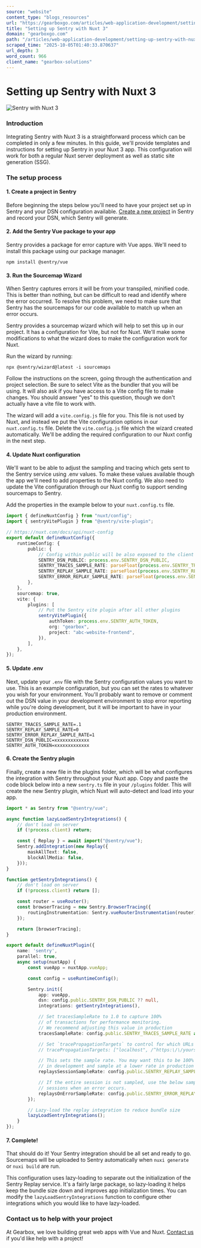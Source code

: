 ```yaml
---
source: "website"
content_type: "blogs_resources"
url: "https://gearboxgo.com/articles/web-application-development/setting-up-sentry-with-nuxt-3"
title: "Setting up Sentry with Nuxt 3"
domain: "gearboxgo.com"
path: "/articles/web-application-development/setting-up-sentry-with-nuxt-3"
scraped_time: "2025-10-05T01:40:33.870637"
url_depth: 3
word_count: 966
client_name: "gearbox-solutions"
---
```


# Setting up Sentry with Nuxt 3

![Sentry with Nuxt 3](/_ipx/_/https:/s3.us-east-1.amazonaws.com/assets.gearboxgo.com/articles/nuxt-and-sentry.png)

### Introduction

Integrating Sentry with Nuxt 3 is a straightforward process which can be completed in only a few minutes. In this guide, we'll provide templates and instructions for setting up Sentry in your Nuxt 3 app. This configuration will work for both a regular Nuxt server deployment as well as static site generation (SSG).

### The setup process

#### 1. Create a project in Sentry

Before beginning the steps below you'll need to have your project set up in Sentry and your DSN configuration available. [Create a new project](https://gearbox.sentry.io/projects/new/) in Sentry and record your DSN, which Sentry will generate.

#### 2. Add the Sentry Vue package to your app

Sentry provides a package for error capture with Vue apps. We'll need to install this package using our package manager.

```
npm install @sentry/vue
```

#### 3. Run the Sourcemap Wizard

When Sentry captures errors it will be from your transpiled, minified code. This is better than nothing, but can be difficult to read and identify where the error occurred. To resolve this problem, we need to make sure that Sentry has the sourcemaps for our code available to match up when an error occurs.

Sentry provides a sourcemap wizard which will help to set this up in our project. It has a configuration for Vite, but not for Nuxt. We'll make some modifications to what the wizard does to make the configuration work for Nuxt.

Run the wizard by running:

```
npx @sentry/wizard@latest -i sourcemaps
```

Follow the instructions on the screen, going through the authentication and project selection. Be sure to select Vite as the bundler that you will be using. It will also ask if you have access to a Vite config file to make changes. You should answer "yes" to this question, though we don't actually have a vite file to work with.

The wizard will add a `vite.config.js` file for you. This file is not used by Nuxt, and instead we put the Vite configuration options in our `nuxt.config.ts` file. Delete the `vite.config.js` file which the wizard created automatically. We'll be adding the required configuration to our Nuxt config in the next step.

#### 4. Update Nuxt configuration

We'll want to be able to adjust the sampling and tracing which gets sent to the Sentry service using .env values. To make these values available though the app we'll need to add properties to the Nuxt config. We also need to update the Vite configuration through our Nuxt config to support sending sourcemaps to Sentry.

Add the properties in the example below to your `nuxt.config.ts` file.

```typescript
import { defineNuxtConfig } from "nuxt/config";
import { sentryVitePlugin } from "@sentry/vite-plugin";

// https://nuxt.com/docs/api/nuxt-config
export default defineNuxtConfig({
    runtimeConfig: {
        public: {
            // Config within public will be also exposed to the client
            SENTRY_DSN_PUBLIC: process.env.SENTRY_DSN_PUBLIC,
            SENTRY_TRACES_SAMPLE_RATE: parseFloat(process.env.SENTRY_TRACES_SAMPLE_RATE ?? '0'),
            SENTRY_REPLAY_SAMPLE_RATE: parseFloat(process.env.SENTRY_REPLAY_SAMPLE_RATE ?? '0'),
            SENTRY_ERROR_REPLAY_SAMPLE_RATE: parseFloat(process.env.SENTRY_ERROR_REPLAY_SAMPLE_RATE ?? '0'),
        },
    },
    sourcemap: true,
    vite: {
        plugins: [
            // Put the Sentry vite plugin after all other plugins
            sentryVitePlugin({
                authToken: process.env.SENTRY_AUTH_TOKEN,
                org: "gearbox",
                project: "abc-website-frontend",
            }),
        ],
    },
});
```

#### 5. Update .env

Next, update your `.env` file with the Sentry configuration values you want to use. This is an example configuration, but you can set the rates to whatever you wish for your environment. You'll probably want to remove or comment out the DSN value in your development environment to stop error reporting while you're doing development, but it will be important to have in your production environment.

```
SENTRY_TRACES_SAMPLE_RATE=.1
SENTRY_REPLAY_SAMPLE_RATE=0
SENTRY_ERROR_REPLAY_SAMPLE_RATE=1
SENTRY_DSN_PUBLIC=xxxxxxxxxxxxx
SENTRY_AUTH_TOKEN=xxxxxxxxxxxxx
```

#### 6. Create the Sentry plugin

Finally, create a new file in the plugins folder, which will be what configures the integration with Sentry throughout your Nuxt app. Copy and paste the code block below into a new `sentry.ts` file in your `/plugins` folder. This will create the new Sentry plugin, which Nuxt will auto-detect and load into your app.

```typescript
import * as Sentry from "@sentry/vue";

async function lazyLoadSentryIntegrations() {
    // don't load on server
    if (!process.client) return;

    const { Replay } = await import("@sentry/vue");
    Sentry.addIntegration(new Replay({
        maskAllText: false,
        blockAllMedia: false,
    }));
}

function getSentryIntegrations() {
    // don't load on server
    if (!process.client) return [];

    const router = useRouter();
    const browserTracing = new Sentry.BrowserTracing({
        routingInstrumentation: Sentry.vueRouterInstrumentation(router),
    });

    return [browserTracing];
}

export default defineNuxtPlugin({
    name: 'sentry',
    parallel: true,
    async setup(nuxtApp) {
        const vueApp = nuxtApp.vueApp;

        const config = useRuntimeConfig();

        Sentry.init({
            app: vueApp,
            dsn: config.public.SENTRY_DSN_PUBLIC ?? null,
            integrations: getSentryIntegrations(),

            // Set tracesSampleRate to 1.0 to capture 100%
            // of transactions for performance monitoring.
            // We recommend adjusting this value in production
            tracesSampleRate: config.public.SENTRY_TRACES_SAMPLE_RATE as number,

            // Set `tracePropagationTargets` to control for which URLs distributed tracing should be enabled
            // tracePropagationTargets: ["localhost", /^https:\/\/yourserver\.io\/api/],

            // This sets the sample rate. You may want this to be 100% while
            // in development and sample at a lower rate in production
            replaysSessionSampleRate: config.public.SENTRY_REPLAY_SAMPLE_RATE as number,

            // If the entire session is not sampled, use the below sample rate to sample
            // sessions when an error occurs.
            replaysOnErrorSampleRate: config.public.SENTRY_ERROR_REPLAY_SAMPLE_RATE as number,
        });

        // Lazy-load the replay integration to reduce bundle size
        lazyLoadSentryIntegrations();
    }
});
```

#### 7. Complete!

That should do it! Your Sentry integration should be all set and ready to go. Sourcemaps will be uploaded to Sentry automatically when `nuxi generate` or `nuxi build` are run.

This configuration uses lazy-loading to separate out the initialization of the Sentry Replay service. It's a fairly large package, so lazy-loading it helps keep the bundle size down and improves app initialization times. You can modify the `lazyLoadSentryIntegrations` function to configure other integrations which you would like to have lazy-loaded.

### Contact us to help with your project

At Gearbox, we love building great web apps with Vue and Nuxt. [Contact us](https://gearboxgo.com/#contact-form) if you'd like help with a project!